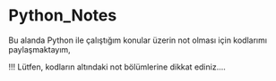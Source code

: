 # Python_Notes

 Bu alanda Python ile çalıştığım konular üzerin not olması için kodlarımı paylaşmaktayım,
 
 !!! Lütfen, kodların altındaki not bölümlerine dikkat ediniz....
